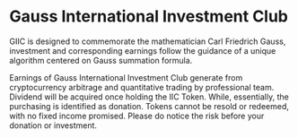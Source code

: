 # Gauss International Investment Club

GIIC is designed to commemorate the mathematician Carl Friedrich Gauss, investment and corresponding earnings follow the guidance of a unique algorithm centered on Gauss summation formula.

Earnings of Gauss International Investment Club generate from cryptocurrency arbitrage and quantitative trading by professional team. Dividend will be acquired once holding the IIC Token. While, essentially, the purchasing is identified as donation. Tokens cannot be resold or redeemed, with no fixed income promised. Please do notice the risk before your donation or investment.
